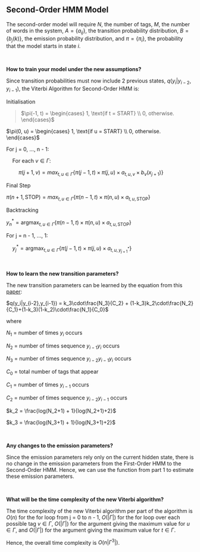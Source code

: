 ## Second-Order HMM Model

The second-order model will require $N$, the number of tags, $M$, the number of words in the system, $A = \{a_{ij}\}$, the transition probability distribution, $B = \{b_{j}(k)\}$, the emission probability distribution, and $\pi = \{{\pi_i}\}$, the probability that the model starts in state $i$.

<br>

**How to train your model under the new assumptions?**

Since transition probabilities must now include 2 previous states, $q(y_i|y_{i-2}, y_{i-1})$, the Viterbi Algorithm for Second-Order HMM is:

Initialisation 

> $\pi(-1, t) = \begin{cases} 1, \text{if t = START} \\ 0, otherwise. \end{cases}$

$\pi(0, u) =  
\begin{cases}
1, \text{if u = START} \\
0, otherwise.
\end{cases}$

For j = 0, ..., n - 1:

$\quad\text{For each } v \in \Gamma :$

$\quad\quad\pi(j + 1, v) = max_{t, u\in\Gamma}\{\pi(j - 1,t) \times \pi(j, u)\times a_{t,u,v}\times b_v(x_{j+1})\}$

Final Step

$\pi(n+1,\text{STOP}) = max_{t,u\in\Gamma}\{\pi(n - 1, t)\times\pi(n,u)\times a_{t,u,\text{STOP}}\}$

Backtracking

$y_n^* = \text{argmax}_{t, u\in\Gamma}\{\pi(n - 1, t)\times\pi(n,u)\times a_{t, u,\text{STOP}}\}$

For j = n - 1, ..., 1:

$\quad y_j^* = \text{argmax}_{t, u\in\Gamma}\{\pi(j - 1,t)\times\pi(j,u)\times a_{t,u,y_{j+1}^*}\}$

<br>

**How to learn the new transition parameters?**

The new transition parameters can be learned by the equation from this [paper](https://aclanthology.org/P99-1023.pdf):

$q(y_i|y_{i-2},y_{i-1}) = k_3\cdot\frac{N_3}{C_2} + (1-k_3)k_2\cdot\frac{N_2}{C_1}+(1-k_3)(1-k_2)\cdot\frac{N_1}{C_0}$

where

$N_1$ = number of times $y_i$ occurs

$N_2$ = number of times sequence $y_{i-1}y_i$ occurs

$N_3$ = number of times sequence $y_{i-2}y_{i-1}y_i$ occurs

$C_0$ = total number of tags that appear

$C_1$ = number of times $y_{i-1}$ occurs

$C_2$ = number of times sequence $y_{i-2}y_{i-1}$ occurs

$k_2 = \frac{log(N_2+1) + 1}{log(N_2+1)+2}$

$k_3 = \frac{log(N_3+1) + 1}{log(N_3+1)+2}$

<br>

**Any changes to the emission parameters?**

Since the emission parameters rely only on the current hidden state, there is no change in the emission parameters from the First-Order HMM to the Second-Order HMM. Hence, we can use the function from part 1 to estimate these emission parameters.

<br>

**What will be the time complexity of the new Viterbi algorithm?**

The time complexity of the new Viterbi algorithm per part of the algorithm is $O(n)$ for the for loop from j = 0 to n - 1, $O(|\Gamma|)$ for the for loop over each possible tag $v \in \Gamma$, $O(|\Gamma|)$ for the argument giving the maximum value for $u\in\Gamma$, and $O(|\Gamma|)$ for the argument giving the maximum value for $t\in\Gamma$. 

Hence, the overall time complexity is $O(n|\Gamma^3|)$.